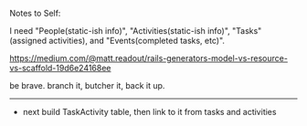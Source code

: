 Notes to Self: 

I need "People(static-ish info)", "Activities(static-ish info)", "Tasks"(assigned activities), and "Events(completed tasks, etc)".

https://medium.com/@matt.readout/rails-generators-model-vs-resource-vs-scaffold-19d6e24168ee

be brave. branch it, butcher it, back it up.


-------------------

 
* next build TaskActivity table, then link to it from tasks and activities
